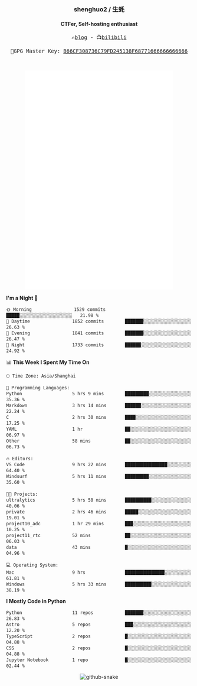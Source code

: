 <h3 align="center"> shenghuo2 / 生蚝 </h3>
<h4 align="center" >CTFer, Self-hosting enthusiast</h3>


<p align="center">
  <samp>
    ✍️<a href="https://blog.shenghuo2.top/">blog</a> -
    📺<a href="https://space.bilibili.com/85894935">bilibili</a>
  </samp>
</p>
<p align="center">
  <samp>
     🔐GPG Master Key: <a align="center" href="https://github.com/shenghuo2.gpg">B66CF308736C79FD245138F68771666666666666</a>
  </samp>
</p>
<br>
<p align="center">
  <a href="https://github.com/shenghuo2">
    <img width="400" align="top" src="https://github.com/shenghuo2/shenghuo2/blob/main/metrics.left.svg" />
  </a>
  <a href="https://github.com/shenghuo2">
    <img width="400" align="top" src="https://github.com/shenghuo2/shenghuo2/blob/main/metrics.right.svg" />
  </a>
</p>


<!--START_SECTION:waka-->
**I'm a Night 🦉** 

```text
🌞 Morning                1529 commits        █████░░░░░░░░░░░░░░░░░░░░   21.98 % 
🌆 Daytime                1852 commits        ███████░░░░░░░░░░░░░░░░░░   26.63 % 
🌃 Evening                1841 commits        ███████░░░░░░░░░░░░░░░░░░   26.47 % 
🌙 Night                  1733 commits        ██████░░░░░░░░░░░░░░░░░░░   24.92 % 
```


📊 **This Week I Spent My Time On** 

```text
🕑︎ Time Zone: Asia/Shanghai

💬 Programming Languages: 
Python                   5 hrs 9 mins        █████████░░░░░░░░░░░░░░░░   35.36 % 
Markdown                 3 hrs 14 mins       ██████░░░░░░░░░░░░░░░░░░░   22.24 % 
C                        2 hrs 30 mins       ████░░░░░░░░░░░░░░░░░░░░░   17.25 % 
YAML                     1 hr                ██░░░░░░░░░░░░░░░░░░░░░░░   06.97 % 
Other                    58 mins             ██░░░░░░░░░░░░░░░░░░░░░░░   06.73 % 

🔥 Editors: 
VS Code                  9 hrs 22 mins       ████████████████░░░░░░░░░   64.40 % 
Windsurf                 5 hrs 11 mins       █████████░░░░░░░░░░░░░░░░   35.60 % 

🐱‍💻 Projects: 
ultralytics              5 hrs 50 mins       ██████████░░░░░░░░░░░░░░░   40.06 % 
private                  2 hrs 46 mins       █████░░░░░░░░░░░░░░░░░░░░   19.01 % 
project10_adc            1 hr 29 mins        ███░░░░░░░░░░░░░░░░░░░░░░   10.25 % 
project11_rtc            52 mins             ██░░░░░░░░░░░░░░░░░░░░░░░   06.03 % 
data                     43 mins             █░░░░░░░░░░░░░░░░░░░░░░░░   04.96 % 

💻 Operating System: 
Mac                      9 hrs               ███████████████░░░░░░░░░░   61.81 % 
Windows                  5 hrs 33 mins       ██████████░░░░░░░░░░░░░░░   38.19 % 
```

**I Mostly Code in Python** 

```text
Python                   11 repos            ███████░░░░░░░░░░░░░░░░░░   26.83 % 
Astro                    5 repos             ███░░░░░░░░░░░░░░░░░░░░░░   12.20 % 
TypeScript               2 repos             █░░░░░░░░░░░░░░░░░░░░░░░░   04.88 % 
CSS                      2 repos             █░░░░░░░░░░░░░░░░░░░░░░░░   04.88 % 
Jupyter Notebook         1 repo              █░░░░░░░░░░░░░░░░░░░░░░░░   02.44 % 
```




<!--END_SECTION:waka-->


<div align="center">
  <picture>
    <source media="(prefers-color-scheme: dark)" srcset="https://gist.githubusercontent.com/shenghuo2/bfce20b14ab0484cef03bae6e60e0b3a/raw/github-snake-dark.svg" />
    <source media="(prefers-color-scheme: light)" srcset="https://gist.githubusercontent.com/shenghuo2/bfce20b14ab0484cef03bae6e60e0b3a/raw/github-snake.svg" />
    <img alt="github-snake" src="https://gist.githubusercontent.com/shenghuo2/bfce20b14ab0484cef03bae6e60e0b3a/raw/github-snake.svg" />
  </picture>
</div>

<!--
**shenghuo2/shenghuo2** is a ✨ _special_ ✨ repository because its `README.md` (this file) appears on your GitHub profile.

Here are some ideas to get you started:

- 🔭 I’m currently working on ...
- 🌱 I’m currently learning ...
- 👯 I’m looking to collaborate on ...
- 🤔 I’m looking for help with ...
- 💬 Ask me about ...
- 📫 How to reach me: ...
- 😄 Pronouns: ...
- ⚡ Fun fact: ...
-->
